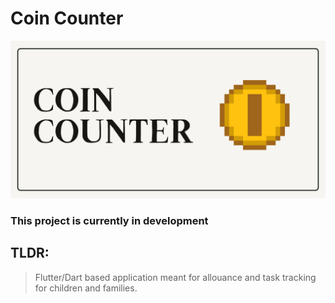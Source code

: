 # Coin Counter
![coin-counter-logo](branding/coin-counter-banner.jpg)

### This project is currently in development

## TLDR:
> Flutter/Dart based application meant for allouance and task tracking for children and families.


